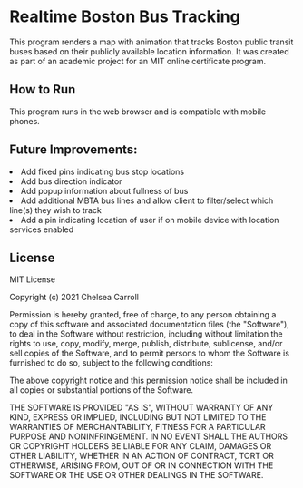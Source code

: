 # Realtime Boston Bus Tracking
This program renders a map with animation that tracks Boston public transit buses based on their publicly available location information. It was created as part of an academic project for an MIT online certificate program. 

## How to Run
This program runs in the web browser and is compatible with mobile phones.

## Future Improvements:
<li>Add fixed pins indicating bus stop locations</li>
<li>Add bus direction indicator</li>
<li>Add popup information about fullness of bus</li>
<li>Add additional MBTA bus lines and allow client to filter/select which line(s) they wish to track </li>
<li>Add a pin indicating location of user if on mobile device with location services enabled</li>

## License
MIT License

Copyright (c) 2021 Chelsea Carroll

Permission is hereby granted, free of charge, to any person obtaining a copy
of this software and associated documentation files (the "Software"), to deal
in the Software without restriction, including without limitation the rights
to use, copy, modify, merge, publish, distribute, sublicense, and/or sell
copies of the Software, and to permit persons to whom the Software is
furnished to do so, subject to the following conditions:

The above copyright notice and this permission notice shall be included in all
copies or substantial portions of the Software.

THE SOFTWARE IS PROVIDED "AS IS", WITHOUT WARRANTY OF ANY KIND, EXPRESS OR
IMPLIED, INCLUDING BUT NOT LIMITED TO THE WARRANTIES OF MERCHANTABILITY,
FITNESS FOR A PARTICULAR PURPOSE AND NONINFRINGEMENT. IN NO EVENT SHALL THE
AUTHORS OR COPYRIGHT HOLDERS BE LIABLE FOR ANY CLAIM, DAMAGES OR OTHER
LIABILITY, WHETHER IN AN ACTION OF CONTRACT, TORT OR OTHERWISE, ARISING FROM,
OUT OF OR IN CONNECTION WITH THE SOFTWARE OR THE USE OR OTHER DEALINGS IN THE
SOFTWARE.
